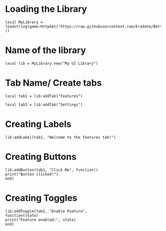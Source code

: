 # Loading the Library

```
local MyLibrary = loadstring(game:HttpGet("https://raw.githubusercontent.com/Eradate/BetterLib/main/mainfile"))()
```
# Name of the library
```
local lib = MyLibrary.new("My UI Library")
```
# Tab Name/ Create tabs
```
local tab1 = lib:addTab("Features")

local tab2 = lib:addTab("Settings")
```
# Creating Labels
```
lib:addLabel(tab1, "Welcome to the features tab!")
```
# Creating Buttons
```
lib:addButton(tab1, "Click Me", function() 
print("Button clicked!") 
end)
```
# Creating Toggles
```
lib:addToggle(tab2, "Enable Feature",
function(state) 
print("Feature enabled:", state) 
end)
```
